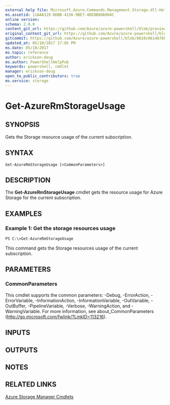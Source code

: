 ```yaml
---
external help file: Microsoft.Azure.Commands.Management.Storage.dll-Help.xml
ms.assetid: 11AAA319-DDBB-4156-9BE7-4DE8B80A904C
online version:
schema: 2.0.0
content_git_url: https://github.com/Azure/azure-powershell/blob/preview/src/ResourceManager/Storage/Commands.Management.Storage/help/Get-AzureRmStorageUsage.md
original_content_git_url: https://github.com/Azure/azure-powershell/blob/preview/src/ResourceManager/Storage/Commands.Management.Storage/help/Get-AzureRmStorageUsage.md
gitcommit: https://github.com/Azure/azure-powershell/blob/8810c0614b76be8d014616888a4ae7733a452af9
updated_at: 05/10/2017 17:05 PM
ms.date: 05/10/2017
ms.topic: reference
author: erickson-doug
ms.author: PowerShellHelpPub
keywords: powershell, cmdlet
manager: erickson-doug
open_to_public_contributors: true
ms.service: storage
---
```


# Get-AzureRmStorageUsage

## SYNOPSIS
Gets the Storage resource usage of the current subscription.

## SYNTAX

```
Get-AzureRmStorageUsage [<CommonParameters>]
```

## DESCRIPTION
The **Get-AzureRmStorageUsage** cmdlet gets the resource usage for Azure Storage for the current subscription.

## EXAMPLES

### Example 1: Get the storage resources usage
```
PS C:\>Get-AzureRmStorageUsage
```

This command gets the Storage resources usage of the current subscription.

## PARAMETERS

### CommonParameters
This cmdlet supports the common parameters: -Debug, -ErrorAction, -ErrorVariable, -InformationAction, -InformationVariable, -OutVariable, -OutBuffer, -PipelineVariable, -Verbose, -WarningAction, and -WarningVariable. For more information, see about_CommonParameters (http://go.microsoft.com/fwlink/?LinkID=113216).

## INPUTS

## OUTPUTS

## NOTES

## RELATED LINKS

[Azure Storage Manager Cmdlets](./AzureRM.Storage.md)


